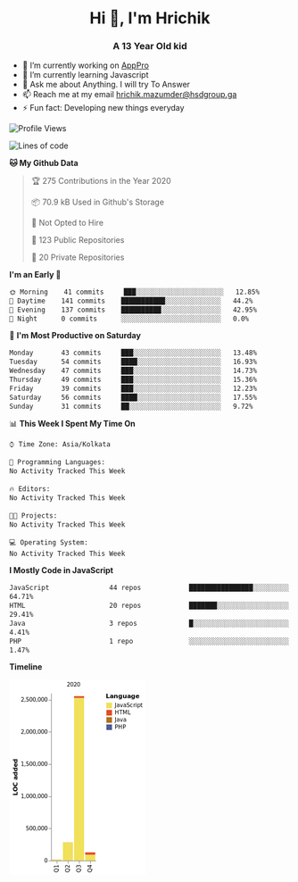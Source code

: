 <h1 align="center">Hi 👋, I'm Hrichik</h1>
<h3 align="center">A 13 Year Old kid</h3>


- 🔭 I’m currently working on [AppPro](https://apppro.in)
- 🌱 I’m currently learning Javascript
- 💬 Ask me about Anything. I will try To Answer
- 📫 Reach me at my email hrichik.mazumder@hsdgroup.ga
- ⚡ Fun fact: Developing new things everyday

<!--START_SECTION:waka-->
![Profile Views](http://img.shields.io/badge/Profile%20Views-15-blue)

![Lines of code](https://img.shields.io/badge/From%20Hello%20World%20I%27ve%20Written-4.2%20million%20lines%20of%20code-blue)

**🐱 My Github Data** 

> 🏆 275 Contributions in the Year 2020
 > 
> 📦 70.9 kB Used in Github's Storage 
 > 
> 🚫 Not Opted to Hire
 > 
> 📜 123 Public Repositories
 > 
> 🔑 20 Private Repositories 

**I'm an Early 🐤** 

```text
🌞 Morning    41 commits     ███░░░░░░░░░░░░░░░░░░░░░░   12.85% 
🌆 Daytime    141 commits    ███████████░░░░░░░░░░░░░░   44.2% 
🌃 Evening    137 commits    ██████████░░░░░░░░░░░░░░░   42.95% 
🌙 Night      0 commits      ░░░░░░░░░░░░░░░░░░░░░░░░░   0.0%

```
📅 **I'm Most Productive on Saturday** 

```text
Monday       43 commits     ███░░░░░░░░░░░░░░░░░░░░░░   13.48% 
Tuesday      54 commits     ████░░░░░░░░░░░░░░░░░░░░░   16.93% 
Wednesday    47 commits     ███░░░░░░░░░░░░░░░░░░░░░░   14.73% 
Thursday     49 commits     ███░░░░░░░░░░░░░░░░░░░░░░   15.36% 
Friday       39 commits     ███░░░░░░░░░░░░░░░░░░░░░░   12.23% 
Saturday     56 commits     ████░░░░░░░░░░░░░░░░░░░░░   17.55% 
Sunday       31 commits     ██░░░░░░░░░░░░░░░░░░░░░░░   9.72%

```


📊 **This Week I Spent My Time On** 

```text
⌚︎ Time Zone: Asia/Kolkata

💬 Programming Languages: 
No Activity Tracked This Week

🔥 Editors: 
No Activity Tracked This Week

🐱‍💻 Projects: 
No Activity Tracked This Week

💻 Operating System: 
No Activity Tracked This Week

```

**I Mostly Code in JavaScript** 

```text
JavaScript               44 repos            ████████████████░░░░░░░░░   64.71% 
HTML                     20 repos            ███████░░░░░░░░░░░░░░░░░░   29.41% 
Java                     3 repos             █░░░░░░░░░░░░░░░░░░░░░░░░   4.41% 
PHP                      1 repo              ░░░░░░░░░░░░░░░░░░░░░░░░░   1.47%

```


**Timeline**

![Chart not found](https://github.com/hrichiksite/hrichiksite/blob/master/charts/bar_graph.png) 


<!--END_SECTION:waka-->
